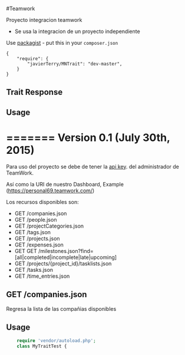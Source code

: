 #Teamwork

Proyecto integracion teamwork 


* Se usa la integracion de un proyecto independiente

Use [packagist](https://github.com/javierTerry/MNTrait.git) - put this in your `composer.json`

    {
        "require": {
            "javierTerry/MNTrait": "dev-master",
        }
    }

Trait Response
----------------------------------
## Usage

=======
Version 0.1 (July 30th, 2015)
=======================================

Para uso del proyecto se debe de tener la [api key](http://developer.teamwork.com/enabletheapiandgetyourkey). del administrador de TeamWork.

Así como la URI de nuestro Dashboard, Example (https://personal69.teamwork.com/)

Los recursos disponibles son:

* GET /companies.json
* GET /people.json
* GET /projectCategories.json
* GET /tags.json
* GET /projects.json
* GET /expenses.json
* GET GET /milestones.json?find=[all|completed|incomplete|late|upcoming]
* GET /projects/{project_id}/tasklists.json
* GET /tasks.json
* GET /time_entries.json



GET /companies.json
----------------------------------
Regresa la lista de las compañias disponibles 

## Usage
```php
    require 'vendor/autoload.php';
	class MyTraitTest {
